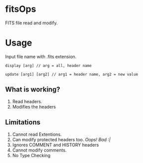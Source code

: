 # fitsOps
FITS file read and modify.

# Usage
Input file name with .fits extension.
```
display [arg] // arg = all, header name

update [arg1] [arg2] // arg1 = header name, arg2 = new value
```

## What is working?
1. Read headers.
2. Modifies the headers

## Limitations
1. Cannot read Extentions.
2. Can modify protected headers too. *Oops! Bad :|*
3. Ignores COMMENT and HISTORY headers
4. Cannot modify comments.
5. No Type Checking

